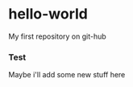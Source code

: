 hello-world
===========

My first repository on git-hub

### Test
Maybe i'll add some new stuff here
